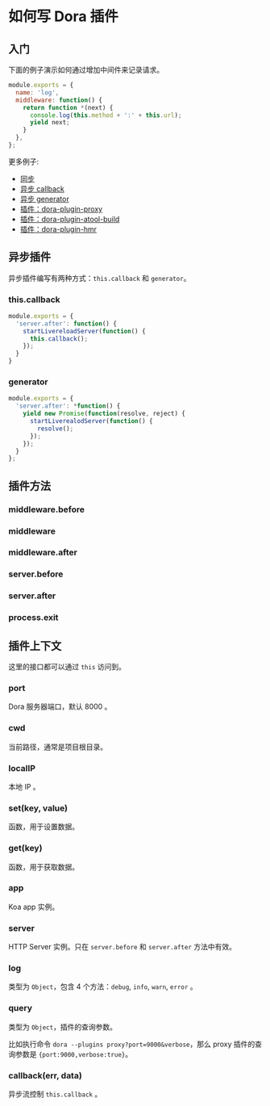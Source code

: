 # 如何写 Dora 插件

## 入门

下面的例子演示如何通过增加中间件来记录请求。

```javascript
module.exports = {
  name: 'log',
  middleware: function() {
    return function *(next) {
      console.log(this.method + ':' + this.url);
      yield next;
    }
  },
};
```

更多例子:

- [同步](../test/fixtures/plugin-run/plugin-sync.js)
- [异步 callback](../test/fixtures/plugin-run/plugin-async.js)
- [异步 generator](../test/fixtures/plugin-run/plugin-generator.js)
- [插件：dora-plugin-proxy](https://github.com/dora-js/dora-plugin-proxy/blob/master/src/index.js)
- [插件：dora-plugin-atool-build](https://github.com/dora-js/dora-plugin-atool-build/blob/master/src/index.js)
- [插件：dora-plugin-hmr](https://github.com/dora-js/dora-plugin-hmr/blob/master/src/index.js)

## 异步插件

异步插件编写有两种方式：`this.callback` 和 `generator`。

### this.callback

```javascript
module.exports = {
  'server.after': function() {
    startLivereloadServer(function() {
      this.callback();
    });
  }
}
```

### generator

```javascript
module.exports = {
  'server.after': *function() {
    yield new Promise(function(resolve, reject) {
      startLiverealodServer(function() {
        resolve();
      });
    });
  }
};
```

## 插件方法

### middleware.before
### middleware
### middleware.after
### server.before
### server.after
### process.exit

## 插件上下文

这里的接口都可以通过 `this` 访问到。

### port

Dora 服务器端口，默认 8000 。

### cwd

当前路径，通常是项目根目录。

### localIP

本地 IP 。

### set(key, value)

函数，用于设置数据。

### get(key)

函数，用于获取数据。

### app

Koa app 实例。

### server

HTTP Server 实例。只在  `server.before` 和 `server.after` 方法中有效。

### log

类型为 `Object`，包含 4 个方法：`debug`, `info`, `warn`, `error` 。

### query

类型为 `Object`，插件的查询参数。

比如执行命令 `dora --plugins proxy?port=9000&verbose`，那么 proxy 插件的查询参数是 `{port:9000,verbose:true}`。

### callback(err, data)

异步流控制 `this.callback` 。
